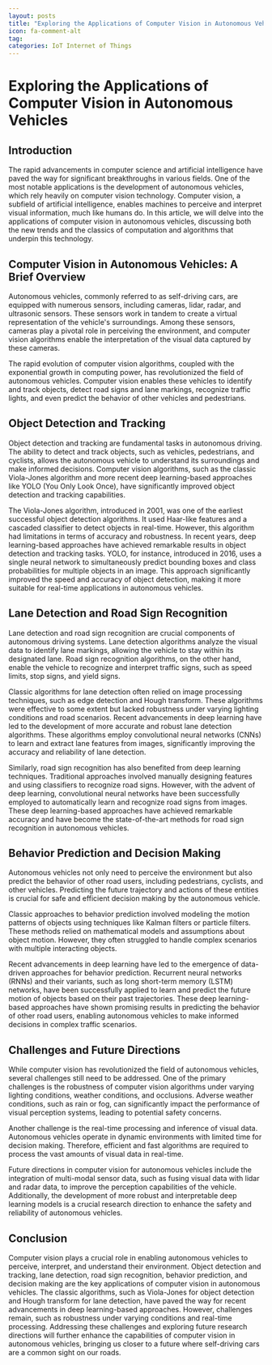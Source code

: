 ```yaml
---
layout: posts
title: "Exploring the Applications of Computer Vision in Autonomous Vehicles"
icon: fa-comment-alt
tag:      
categories: IoT Internet of Things
---
```



# Exploring the Applications of Computer Vision in Autonomous Vehicles

## Introduction

The rapid advancements in computer science and artificial intelligence have paved the way for significant breakthroughs in various fields. One of the most notable applications is the development of autonomous vehicles, which rely heavily on computer vision technology. Computer vision, a subfield of artificial intelligence, enables machines to perceive and interpret visual information, much like humans do. In this article, we will delve into the applications of computer vision in autonomous vehicles, discussing both the new trends and the classics of computation and algorithms that underpin this technology.

## Computer Vision in Autonomous Vehicles: A Brief Overview

Autonomous vehicles, commonly referred to as self-driving cars, are equipped with numerous sensors, including cameras, lidar, radar, and ultrasonic sensors. These sensors work in tandem to create a virtual representation of the vehicle's surroundings. Among these sensors, cameras play a pivotal role in perceiving the environment, and computer vision algorithms enable the interpretation of the visual data captured by these cameras.

The rapid evolution of computer vision algorithms, coupled with the exponential growth in computing power, has revolutionized the field of autonomous vehicles. Computer vision enables these vehicles to identify and track objects, detect road signs and lane markings, recognize traffic lights, and even predict the behavior of other vehicles and pedestrians.

## Object Detection and Tracking

Object detection and tracking are fundamental tasks in autonomous driving. The ability to detect and track objects, such as vehicles, pedestrians, and cyclists, allows the autonomous vehicle to understand its surroundings and make informed decisions. Computer vision algorithms, such as the classic Viola-Jones algorithm and more recent deep learning-based approaches like YOLO (You Only Look Once), have significantly improved object detection and tracking capabilities.

The Viola-Jones algorithm, introduced in 2001, was one of the earliest successful object detection algorithms. It used Haar-like features and a cascaded classifier to detect objects in real-time. However, this algorithm had limitations in terms of accuracy and robustness. In recent years, deep learning-based approaches have achieved remarkable results in object detection and tracking tasks. YOLO, for instance, introduced in 2016, uses a single neural network to simultaneously predict bounding boxes and class probabilities for multiple objects in an image. This approach significantly improved the speed and accuracy of object detection, making it more suitable for real-time applications in autonomous vehicles.

## Lane Detection and Road Sign Recognition

Lane detection and road sign recognition are crucial components of autonomous driving systems. Lane detection algorithms analyze the visual data to identify lane markings, allowing the vehicle to stay within its designated lane. Road sign recognition algorithms, on the other hand, enable the vehicle to recognize and interpret traffic signs, such as speed limits, stop signs, and yield signs.

Classic algorithms for lane detection often relied on image processing techniques, such as edge detection and Hough transform. These algorithms were effective to some extent but lacked robustness under varying lighting conditions and road scenarios. Recent advancements in deep learning have led to the development of more accurate and robust lane detection algorithms. These algorithms employ convolutional neural networks (CNNs) to learn and extract lane features from images, significantly improving the accuracy and reliability of lane detection.

Similarly, road sign recognition has also benefited from deep learning techniques. Traditional approaches involved manually designing features and using classifiers to recognize road signs. However, with the advent of deep learning, convolutional neural networks have been successfully employed to automatically learn and recognize road signs from images. These deep learning-based approaches have achieved remarkable accuracy and have become the state-of-the-art methods for road sign recognition in autonomous vehicles.

## Behavior Prediction and Decision Making

Autonomous vehicles not only need to perceive the environment but also predict the behavior of other road users, including pedestrians, cyclists, and other vehicles. Predicting the future trajectory and actions of these entities is crucial for safe and efficient decision making by the autonomous vehicle.

Classic approaches to behavior prediction involved modeling the motion patterns of objects using techniques like Kalman filters or particle filters. These methods relied on mathematical models and assumptions about object motion. However, they often struggled to handle complex scenarios with multiple interacting objects.

Recent advancements in deep learning have led to the emergence of data-driven approaches for behavior prediction. Recurrent neural networks (RNNs) and their variants, such as long short-term memory (LSTM) networks, have been successfully applied to learn and predict the future motion of objects based on their past trajectories. These deep learning-based approaches have shown promising results in predicting the behavior of other road users, enabling autonomous vehicles to make informed decisions in complex traffic scenarios.

## Challenges and Future Directions

While computer vision has revolutionized the field of autonomous vehicles, several challenges still need to be addressed. One of the primary challenges is the robustness of computer vision algorithms under varying lighting conditions, weather conditions, and occlusions. Adverse weather conditions, such as rain or fog, can significantly impact the performance of visual perception systems, leading to potential safety concerns.

Another challenge is the real-time processing and inference of visual data. Autonomous vehicles operate in dynamic environments with limited time for decision making. Therefore, efficient and fast algorithms are required to process the vast amounts of visual data in real-time.

Future directions in computer vision for autonomous vehicles include the integration of multi-modal sensor data, such as fusing visual data with lidar and radar data, to improve the perception capabilities of the vehicle. Additionally, the development of more robust and interpretable deep learning models is a crucial research direction to enhance the safety and reliability of autonomous vehicles.

## Conclusion

Computer vision plays a crucial role in enabling autonomous vehicles to perceive, interpret, and understand their environment. Object detection and tracking, lane detection, road sign recognition, behavior prediction, and decision making are the key applications of computer vision in autonomous vehicles. The classic algorithms, such as Viola-Jones for object detection and Hough transform for lane detection, have paved the way for recent advancements in deep learning-based approaches. However, challenges remain, such as robustness under varying conditions and real-time processing. Addressing these challenges and exploring future research directions will further enhance the capabilities of computer vision in autonomous vehicles, bringing us closer to a future where self-driving cars are a common sight on our roads.